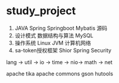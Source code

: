 # study_project

1. JAVA   Spring    Springboot   Mybatis  源码
2. 设计模式  数据结构与算法  MySQL
3. 操作系统  Linux  JVM   计算机网络
4. sa-token授权框架   Shior  Spring Security

lang -> util -> io -> time -> nio-> math -> net

apache tika   apache commons   gson   hutools
